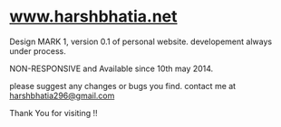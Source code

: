 www.harshbhatia.net
==========

Design MARK 1,
version 0.1 of personal website. 
developement always under process.

NON-RESPONSIVE and Available since 10th may 2014.

please suggest any changes or bugs you find.
contact me at
harshbhatia296@gmail.com

Thank You for visiting !!


